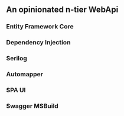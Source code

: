## An opinionated n-tier WebApi

### Entity Framework Core
### Dependency Injection
### Serilog
### Automapper
### SPA UI
### Swagger MSBuild
